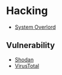 # Hacking

- [System Overlord](https://systemoverlord.com/)

## Vulnerability

- [Shodan](https://shodan.io)
- [VirusTotal](https://www.virustotal.com/)
